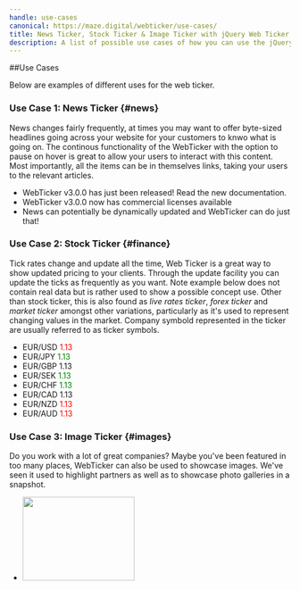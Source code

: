 ```yaml
---
handle: use-cases
canonical: https://maze.digital/webticker/use-cases/
title: News Ticker, Stock Ticker & Image Ticker with jQuery Web Ticker
description: A list of possible use cases of how you can use the jQuery Web Ticker, from news tickers to stock tickers, to image tickers.
---
```


##Use Cases

Below are examples of different uses for the web ticker.

### Use Case 1: News Ticker {#news}

News changes fairly frequently, at times you may want to offer byte-sized headlines going across your website for your customers to knwo what is going on. The continous functionality of the WebTicker with the option to pause on hover is great to allow your users to interact with this content. Most importantly, all the items can be in themselves links, taking your users to the relevant articles.

<div class="ticker-wrapper">
	<ul id="news-webticker" >
		<li data-update="item1">WebTicker v3.0.0 has just been released! Read the new documentation.</li>	
		<li data-update="item2">WebTicker v3.0.0 now has commercial licenses available</li>
		<li data-update="item3">News can potentially be dynamically updated and WebTicker can do just that!</li>
	</ul>
</div>

### Use Case 2: Stock Ticker {#finance}

Tick rates change and update all the time, Web Ticker is a great way to show updated pricing to your clients. Through the update facility you can update the ticks as frequently as you want. Note example below does not contain real data but is rather used to show a possible concept use. Other than stock ticker, this is also found as _live rates ticker_, _forex ticker_ and _market ticker_ amongst other variations, particularly as it's used to represent changing values in the market. Company symbold represented in the ticker are usually referred to as ticker symbols.

<div class="ticker-wrapper">
	<ul id="finance-webticker" >
		<li data-update="item1">EUR/USD <span style="color:red;">1.13</span></li>	
		<li data-update="item2">EUR/JPY <span style="color:green;">1.13</span></li>	
		<li data-update="item3">EUR/GBP <span>1.13</span></li>
		<li data-update="item4">EUR/SEK <span style="color:green;">1.13</span></li>	
		<li data-update="item5">EUR/CHF <span style="color:green;">1.13</span></li>	
		<li data-update="item6">EUR/CAD <span>1.13</span></li>
		<li data-update="item7">EUR/NZD <span style="color:red;">1.13</span></li>
		<li data-update="item8">EUR/AUD <span style="color:red;">1.13</span></li>
	</ul>
</div>

### Use Case 3: Image Ticker {#images}

Do you work with a lot of great companies? Maybe you've been featured in too many places, WebTicker can also be used to showcase images. We've seen it used to highlight partners as well as to showcase photo galleries in a snapshot.

<div class="ticker-wrapper images">
	<ul id="images-webticker">
		<li><img style='width:200px; height: 150px;' src="/workspace/assets/img/webticker/MER_800_600.jpg"/></li>
	</ul>
</div>
